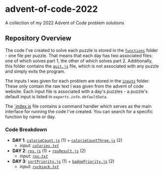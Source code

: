# advent-of-code-2022

A collection of my 2022 Advent of Code problem solutions

## Repository Overview

The code I've created to solve each puzzle is stored in the [`functions`](/functions) folder - one file per puzzle. That means that each day has two associated files: one of which solves part 1, the other of which solves part 2. Additionally, this folder contains the [`quit.js`](/functions/quit.js) file, which is not associated with any puzzle and simply exits the program.

The inputs I was given for each problem are stored in the [`inputs`](/inputs) folder. These only contain the raw text I was given from the advent of code website. Each input file is associated with a day's puzzles - a puzzle's default input is listed in *`exports.info.defaultData`*.

The [`index.js](index.js) file contains a command handler which serves as the main interface for running the code I've created. You can search for a specific function by name or day.

### Code Breakdown

- **DAY 1**: [`calorieCount.js`](/functions/calorieCount.js) (1) + [`calorieCountThree.js`](/functions/calorieCountThree.js) (2)
  - *input: [`calories.txt`](/inputs/calories.txt)*
- **DAY 2**: [`rps.js`](/functions/rps.js) (1) + [`rpsResult.js`](/functions/rpsResult.js) (2)
  - *input: [`rps.txt`](/inputs/rps.txt)*
- **DAY 3**: [`sortPriority.js`](/functions/sortPriority.js) (1) + [`badgePriority.js`](/functions/badgePriority.js) (2)
  - *input: [`rucksack.txt`](/inputs/rucksack.txt)*
